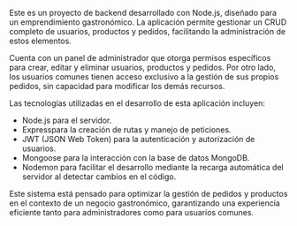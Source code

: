 Este es un proyecto de backend desarrollado con Node.js, diseñado para un emprendimiento gastronómico. La aplicación permite gestionar un CRUD completo de usuarios, productos y pedidos, facilitando la administración de estos elementos. 

Cuenta con un panel de administrador que otorga permisos específicos para crear, editar y eliminar usuarios, productos y pedidos. Por otro lado, los usuarios comunes tienen acceso exclusivo a la gestión de sus propios pedidos, sin capacidad para modificar los demás recursos.

Las tecnologías utilizadas en el desarrollo de esta aplicación incluyen:
- Node.js para el servidor.
- Expresspara la creación de rutas y manejo de peticiones.
- JWT (JSON Web Token) para la autenticación y autorización de usuarios.
- Mongoose  para la interacción con la base de datos MongoDB.
- Nodemon para facilitar el desarrollo mediante la recarga automática del servidor al detectar cambios en el código.

Este sistema está pensado para optimizar la gestión de pedidos y productos en el contexto de un negocio gastronómico, garantizando una experiencia eficiente tanto para administradores como para usuarios comunes.
 
